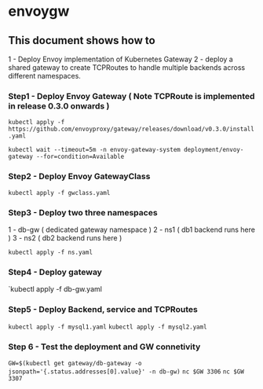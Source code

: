 # envoygw
## This document shows how to 
1 - Deploy Envoy implementation of Kubernetes Gateway 
2 - deploy a shared gateway to create TCPRoutes to handle multiple backends across different namespaces.


### Step1 - Deploy Envoy Gateway ( Note TCPRoute is implemented in release 0.3.0 onwards )

` kubectl apply -f https://github.com/envoyproxy/gateway/releases/download/v0.3.0/install.yaml `

`kubectl wait --timeout=5m -n envoy-gateway-system deployment/envoy-gateway --for=condition=Available`

### Step2 - Deploy Envoy GatewayClass

`kubectl apply -f gwclass.yaml` 

### Step3 - Deploy two three namespaces 

1 - db-gw ( dedicated gateway namespace )
2 - ns1 ( db1 backend runs here )
3 - ns2 ( db2 backend runs here )

`kubectl apply -f ns.yaml`

### Step4 - Deploy gateway

`kubectl apply -f db-gw.yaml 

### Step5 - Deploy Backend, service and TCPRoutes 

`kubectl apply -f mysql1.yaml`
`kubectl apply -f mysql2.yaml`

### Step 6 -  Test the deployment and GW connetivity 

`GW=$(kubectl get gateway/db-gateway -o jsonpath='{.status.addresses[0].value}' -n db-gw)`
`nc $GW 3306`
`nc $GW 3307`
